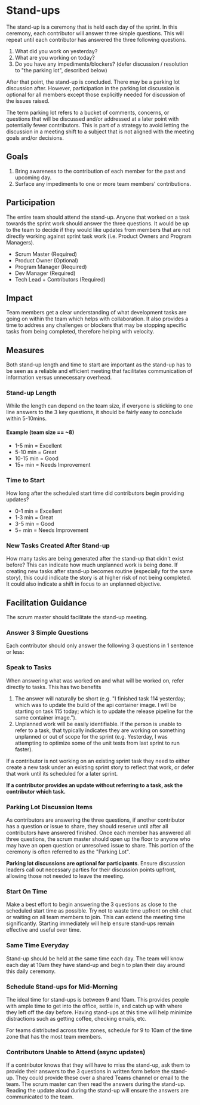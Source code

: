 # Stand-ups

The stand-up is a ceremony that is held each day of the sprint. In this ceremony, each contributor will answer three simple questions. This will repeat until each contributor has answered the three following questions.

1. What did you work on yesterday?
2. What are you working on today?
3. Do you have any impediments/blockers? (defer discussion / resolution to "the parking lot", described below)

After that point, the stand-up is concluded. There may be a parking lot discussion after. However, participation in the parking lot discussion is optional for all members except those explicitly needed for discussion of the issues raised.

The term parking lot refers to a bucket of comments, concerns, or questions that will be discussed and/or addressed at a later point with potentially fewer contributors. This is part of a strategy to avoid letting the discussion in a meeting shift to a subject that is not aligned with the meeting goals and/or decisions.

## Goals

1. Bring awareness to the contribution of each member for the past and upcoming day.
2. Surface any impediments to one or more team members' contributions.

## Participation

The entire team should attend the stand-up. Anyone that worked on a task towards the sprint work should answer the three questions. It would be up to the team to decide if they would like updates from members that are not directly working against sprint task work (i.e. Product Owners and Program Managers).

- Scrum Master (Required)
- Product Owner (Optional)
- Program Manager (Required)
- Dev Manager (Required)
- Tech Lead + Contributors (Required)

## Impact

Team members get a clear understanding of what development tasks are going on within the team which helps with collaboration. It also provides a time to address any challenges or blockers that may be stopping specific tasks from being completed, therefore helping with velocity.

## Measures

Both stand-up length and time to start are important as the stand-up has to be seen as a reliable and efficient meeting that facilitates communication of information versus unnecessary overhead.

### Stand-up Length

While the length can depend on the team size, if everyone is sticking to one line answers to the 3 key questions, it should be fairly easy to conclude within 5-10mins.

#### Example (team size == ~8)

- 1-5 min = Excellent
- 5-10 min = Great
- 10-15 min = Good
- 15+ min = Needs Improvement

### Time to Start

How long after the scheduled start time did contributors begin providing updates?

- 0-1 min = Excellent
- 1-3 min = Great
- 3-5 min = Good
- 5+ min = Needs Improvement

### New Tasks Created After Stand-up

How many tasks are being generated after the stand-up that didn't exist before? This can indicate how much unplanned work is being done. If creating new tasks after stand-up becomes routine (especially for the same story), this could indicate the story is at higher risk of not being completed. It could also indicate a shift in focus to an unplanned objective.

## Facilitation Guidance

The scrum master should facilitate the stand-up meeting.

### Answer 3 Simple Questions

Each contributor should only answer the following 3 questions in 1 sentence or less:

### Speak to Tasks

When answering what was worked on and what will be worked on, refer directly to tasks. This has two benefits

1. The answer will naturally be short (e.g. "I finished task 114 yesterday; which was to update the build of the api container image. I will be starting on task 115 today; which is to update the release pipeline for the same container image.").
2. Unplanned work will be easily identifiable. If the person is unable to refer to a task, that typically indicates they are working on something unplanned or out of scope for the sprint (e.g. Yesterday, I was attempting to optimize some of the unit tests from last sprint to run faster).

If a contributor is not working on an existing sprint task they need to either create a new task under an existing sprint story to reflect that work, or defer that work until its scheduled for a later sprint.

**If a contributor provides an update without referring to a task, ask the contributor which task.**

### Parking Lot Discussion Items

As contributors are answering the three questions, if another contributor has a question or issue to share, they should reserve until after all contributors have answered finished. Once each member has answered all three questions, the scrum master should open up the floor to anyone who may have an open question or unresolved issue to share. This portion of the ceremony is often referred to as the "Parking Lot".

**Parking lot discussions are optional for participants**. Ensure discussion leaders call out necessary parties for their discussion points upfront, allowing those not needed to leave the meeting.

### Start On Time

Make a best effort to begin answering the 3 questions as close to the scheduled start time as possible. Try not to waste time upfront on chit-chat or waiting on all team members to join. This can extend the meeting time significantly. Starting immediately will help ensure stand-ups remain effective and useful over time.

### Same Time Everyday

Stand-up should be held at the same time each day. The team will know each day at 10am they have stand-up and begin to plan their day around this daily ceremony.

### Schedule Stand-ups for Mid-Morning

The ideal time for stand-ups is between 9 and 10am. This provides people with ample time to get into the office, settle in, and catch up with where they left off the day before. Having stand-ups at this time will help minimize distractions such as getting coffee, checking emails, etc.

For teams distributed across time zones, schedule for 9 to 10am of the time zone that has the most team members.

### Contributors Unable to Attend (async updates)

If a contributor knows that they will have to miss the stand-up, ask them to provide their answers to the 3 questions in written form before the stand-up. They could provide these over a shared Teams channel or email to the team. The scrum master can then read the answers during the stand-up. Reading the update aloud during the stand-up will ensure the answers are communicated to the team.

